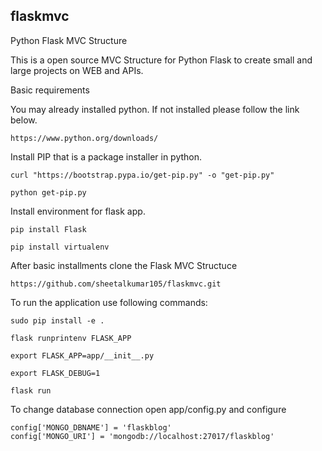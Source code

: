 ## flaskmvc


Python Flask MVC Structure

This is a open source MVC Structure for Python Flask to create small and large projects on WEB and APIs.

Basic requirements

You may already installed python. If not installed please follow the link below.

	https://www.python.org/downloads/

Install PIP that is a package installer in python.

	curl "https://bootstrap.pypa.io/get-pip.py" -o "get-pip.py"

	python get-pip.py


Install environment for flask app.

	pip install Flask

	pip install virtualenv


After basic installments clone the Flask MVC Structuce

	https://github.com/sheetalkumar105/flaskmvc.git


To run the application use following commands:

	sudo pip install -e .

	flask runprintenv FLASK_APP

	export FLASK_APP=app/__init__.py

	export FLASK_DEBUG=1

	flask run


To change database connection open app/config.py and configure

	config['MONGO_DBNAME'] = 'flaskblog'
	config['MONGO_URI'] = 'mongodb://localhost:27017/flaskblog'

